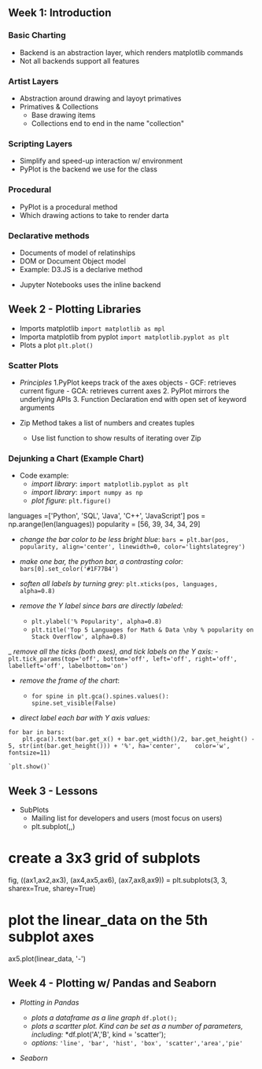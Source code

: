 

## Week 1: Introduction

### Basic Charting

* Backend is an abstraction layer, which renders matplotlib commands
* Not all backends support all features

### Artist Layers
* Abstraction around drawing and layoyt primatives
* Primatives & Collections
	* Base drawing items
	* Collections end to end in the name "collection"

### Scripting Layers
* Simplify and speed-up interaction w/ environment
* PyPlot is the backend we use for the class


### Procedural 
* PyPlot is a procedural method
* Which drawing actions to take to render darta

### Declarative methods
* Documents of model of relatinships
* DOM or Document Object model
* Example: D3.JS is a declarive method

- Jupyter Notebooks uses the inline backend


## Week 2 - Plotting Libraries

* Imports matplotlib `import matplotlib as mpl`
* Importa matplotlib from pyplot `import matplotlib.pyplot as plt`
* Plots a plot `plt.plot()`


### Scatter Plots
	
- *Principles*
	1.PyPlot keeps track of the axes objects
		- GCF: retrieves current figure
		- GCA: retrieves current axes
	2. PyPlot mirrors the underlying APIs
	3. Function Declaration end with open set of keyword arguments


- Zip Method takes a list of numbers and creates tuples
	- Use list function to show results of iterating over Zip



### Dejunking a Chart (Example Chart)

- Code example: 
	- _import library_: `import matplotlib.pyplot as plt`
	- _import library_: `import numpy as np`
	- _plot figure_: `plt.figure()`

languages =['Python', 'SQL', 'Java', 'C++', 'JavaScript']
pos = np.arange(len(languages))
popularity = [56, 39, 34, 34, 29]

- _change the bar color to be less bright blue_: `bars = plt.bar(pos, popularity, align='center', linewidth=0, color='lightslategrey')`

- _make one bar, the python bar, a contrasting color:_ `bars[0].set_color('#1F77B4')`

- _soften all labels by turning grey:_ `plt.xticks(pos, languages, alpha=0.8)`

- _remove the Y label since bars are directly labeled:_ 
	- `plt.ylabel('% Popularity', alpha=0.8)`
	- `plt.title('Top 5 Languages for Math & Data \nby % popularity on Stack Overflow', alpha=0.8)`
	
_ _remove all the ticks (both axes), and tick labels on the Y axis:_ 
	- `plt.tick_params(top='off', bottom='off', left='off', right='off', labelleft='off', labelbottom='on')`
	
- _remove the frame of the chart_: 
	- `for spine in plt.gca().spines.values(): spine.set_visible(False)`
	    
- _direct label each bar with Y axis values:_
```
for bar in bars:
	plt.gca().text(bar.get_x() + bar.get_width()/2, bar.get_height() - 5, str(int(bar.get_height())) + '%', ha='center', 	color='w', fontsize=11)

`plt.show()`
```

## Week 3 - Lessons

- SubPlots
	- Mailing list for developers and users (most focus on users)
	- plt.subplot(<rows>,<columns>,<currentaxis>)

# create a 3x3 grid of subplots
fig, ((ax1,ax2,ax3), (ax4,ax5,ax6), (ax7,ax8,ax9)) = plt.subplots(3, 3, sharex=True, sharey=True)
# plot the linear_data on the 5th subplot axes 
ax5.plot(linear_data, '-')





## Week 4 - Plotting w/ Pandas and Seaborn

- *Plotting in Pandas*
	- _plots a dataframe as a line graph_ `df.plot();`
	- _plots a scartter plot. Kind can be set as a number of parameters, including:_  *df.plot('A','B', kind = 'scatter');
	- _options:_ `'line', 'bar', 'hist', 'box', 'scatter','area','pie'`
	
- *Seaborn*









